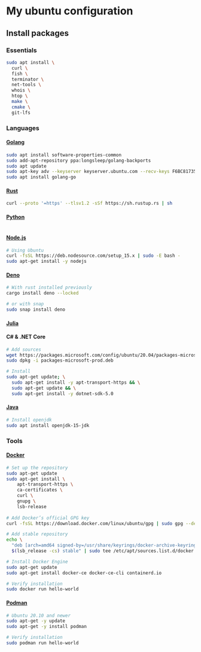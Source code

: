 # My ubuntu configuration


## Install packages

### Essentials

```sh
sudo apt install \
  curl \
  fish \
  terminator \ 
  net-tools \
  whois \
  htop \ 
  make \ 
  cmake \ 
  git-lfs
```


### Languages

#### [Golang](https://github.com/golang/go/wiki/Ubuntu) 

```sh
sudo apt install software-properties-common
sudo add-apt-repository ppa:longsleep/golang-backports
sudo apt update
sudo apt-key adv --keyserver keyserver.ubuntu.com --recv-keys F6BC817356A3D45E
sudo apt install golang-go
```

#### [Rust](https://www.rust-lang.org/tools/install)

```sh
curl --proto '=https' --tlsv1.2 -sSf https://sh.rustup.rs | sh
```

#### [Python](https://www.python.org/)

```sh

```

#### [Node.js](https://github.com/nodesource/distributions)

```sh
# Using Ubuntu
curl -fsSL https://deb.nodesource.com/setup_15.x | sudo -E bash -
sudo apt-get install -y nodejs
```

#### [Deno](https://deno.land/)

```sh
# With rust installed previously
cargo install deno --locked

# or with snap
sudo snap install deno
```

#### [Julia](https://julialang.org/)

#### C# & .NET Core

```sh
# Add sources
wget https://packages.microsoft.com/config/ubuntu/20.04/packages-microsoft-prod.deb -O packages-microsoft-prod.deb
sudo dpkg -i packages-microsoft-prod.deb

# Install
sudo apt-get update; \
  sudo apt-get install -y apt-transport-https && \
  sudo apt-get update && \
  sudo apt-get install -y dotnet-sdk-5.0
```

#### [Java](https://www.java.com/en/download/)

```sh
# Install openjdk
sudo apt install openjdk-15-jdk
```

### Tools

#### [Docker](https://docs.docker.com/)

```sh
# Set up the repository
sudo apt-get update
sudo apt-get install \
    apt-transport-https \
    ca-certificates \
    curl \
    gnupg \
    lsb-release
    
# Add Docker’s official GPG key
curl -fsSL https://download.docker.com/linux/ubuntu/gpg | sudo gpg --dearmor -o /usr/share/keyrings/docker-archive-keyring.gpg

# Add stable repository
echo \
  "deb [arch=amd64 signed-by=/usr/share/keyrings/docker-archive-keyring.gpg] https://download.docker.com/linux/ubuntu \
  $(lsb_release -cs) stable" | sudo tee /etc/apt/sources.list.d/docker.list > /dev/null

# Install Docker Engine
sudo apt-get update
sudo apt-get install docker-ce docker-ce-cli containerd.io

# Verify installation
sudo docker run hello-world
```

#### [Podman](https://podman.io/)

```sh
# Ubuntu 20.10 and newer
sudo apt-get -y update
sudo apt-get -y install podman

# Verify installation
sudo podman run hello-world
```
